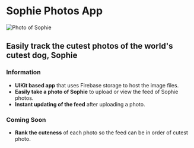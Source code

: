 # Sophie Photos App

![Photo of Sophie](SophiePhotos/sophie.jpg)

## Easily track the cutest photos of the world's cutest dog, Sophie

### Information

- **UIKit based app** that uses Firebase storage to host the image files.
- **Easily take a photo of Sophie** to upload or view the feed of Sophie photos.
- **Instant updating of the feed** after uploading a photo.

### Coming Soon

- **Rank the cuteness** of each photo so the feed can be in order of cutest photo.
